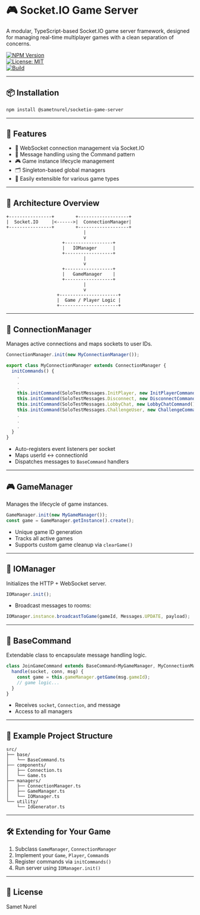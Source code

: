 # 🎮 Socket.IO Game Server

A modular, TypeScript-based Socket.IO game server framework, designed for managing real-time multiplayer games with a clean separation of concerns.

[![NPM Version](https://img.shields.io/npm/v/@your-scope/socketio-game-server.svg)](https://www.npmjs.com/package/@your-scope/socketio-game-server)  
[![License: MIT](https://img.shields.io/badge/License-MIT-blue.svg)](LICENSE)  
[![Build](https://img.shields.io/github/actions/workflow/status/your-org/socketio-game-server/ci.yml?branch=main)](https://github.com/your-org/socketio-game-server/actions)

---

## 📦 Installation

```bash
npm install @sametnurel/socketio-game-server
```

---

## 🚀 Features

- 🔌 WebSocket connection management via Socket.IO
- 🧩 Message handling using the Command pattern
- 🎮 Game instance lifecycle management
- 🗂 Singleton-based global managers
- 🔧 Easily extensible for various game types

---

## 🧱 Architecture Overview

```
+----------------+        +-------------------+
|  Socket.IO     |<------>|  ConnectionManager|
+----------------+        +-------------------+
                             |
                             v
                     +------------------+
                     |   IOManager      |
                     +------------------+
                             |
                             v
                     +------------------+
                     |   GameManager    |
                     +------------------+
                             |
                             v
                   +----------------------+
                   |  Game / Player Logic |
                   +----------------------+
```

---

## 📡 ConnectionManager

Manages active connections and maps sockets to user IDs.

```ts
ConnectionManager.init(new MyConnectionManager());

export class MyConnectionManager extends ConnectionManager {
  initCommands() {
    .
    .
    .
    this.initCommand(SoloTestMessages.InitPlayer, new InitPlayerCommand());
    this.initCommand(SoloTestMessages.Disconnect, new DisconnectCommand());
    this.initCommand(SoloTestMessages.LobbyChat, new LobbyChatCommand());
    this.initCommand(SoloTestMessages.ChallengeUser, new ChallengeCommand());
    .
    .
    .
  }
}
```

- Auto-registers event listeners per socket
- Maps userId ↔ connectionId
- Dispatches messages to `BaseCommand` handlers

---

## 🎮 GameManager

Manages the lifecycle of game instances.

```ts
GameManager.init(new MyGameManager());
const game = GameManager.getInstance().create();
```

- Unique game ID generation
- Tracks all active games
- Supports custom game cleanup via `clearGame()`

---

## 🔄 IOManager

Initializes the HTTP + WebSocket server.

```ts
IOManager.init();
```

- Broadcast messages to rooms:

```ts
IOManager.instance.broadcastToGame(gameId, Messages.UPDATE, payload);
```

---

## 🧩 BaseCommand

Extendable class to encapsulate message handling logic.

```ts
class JoinGameCommand extends BaseCommand<MyGameManager, MyConnectionManager> {
  handle(socket, conn, msg) {
    const game = this.gameManager.getGame(msg.gameId);
    // game logic...
  }
}
```

- Receives `socket`, `Connection`, and message
- Access to all managers

---

## 📄 Example Project Structure

```
src/
├── base/
│   └── BaseCommand.ts
├── components/
│   ├── Connection.ts
│   └── Game.ts
├── managers/
│   ├── ConnectionManager.ts
│   ├── GameManager.ts
│   └── IOManager.ts
└── utility/
    └── IdGenerator.ts
```

---

## 🛠 Extending for Your Game

1. Subclass `GameManager`, `ConnectionManager`
2. Implement your `Game`, `Player`, `Command`s
3. Register commands via `initCommands()`
4. Run server using `IOManager.init()`

---

## 📜 License

Samet Nurel
